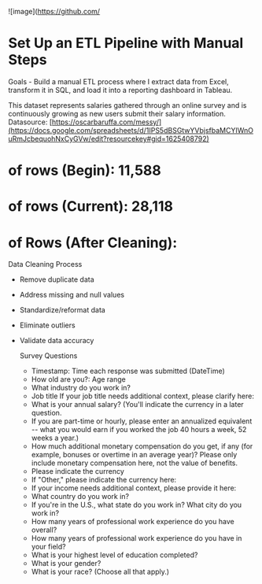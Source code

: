 ![image](https://github.com/<h1>Set Up an ETL Pipeline with Manual Steps</h1>

Goals - Build a manual ETL process where I  extract data from Excel, transform it in SQL, and load it into a reporting dashboard in Tableau.

This dataset represents salaries gathered through an online survey and is continuously growing as new users submit their salary information. 
Datasource: [https://oscarbaruffa.com/messy/](https://docs.google.com/spreadsheets/d/1IPS5dBSGtwYVbjsfbaMCYIWnOuRmJcbequohNxCyGVw/edit?resourcekey#gid=1625408792)

# of rows (Begin): 11,588
# of rows (Current): 28,118
# of Rows (After Cleaning):

Data Cleaning Process
- Remove duplicate data
- Address missing and null values
- Standardize/reformat data
- Eliminate outliers
- Validate data accuracy

  Survey Questions 
  - Timestamp: Time each response was submitted (DateTime)
  - How old are you?: Age range
  - What industry do you work in?
  - Job title	If your job title needs additional context, please clarify here:
  - What is your annual salary? (You'll indicate the currency in a later question.
  - If you are part-time or hourly, please enter an annualized equivalent -- what you would earn if you worked the job 40 hours a week, 52 weeks a year.)
  - How much additional monetary compensation do you get, if any (for example, bonuses or overtime in an average year)? Please only include monetary compensation here, not the value of benefits.
  - Please indicate the currency
  - If "Other," please indicate the currency here:
  - If your income needs additional context, please provide it here:
  - What country do you work in?
  - If you're in the U.S., what state do you work in?	What city do you work in?
  - How many years of professional work experience do you have overall?
  - How many years of professional work experience do you have in your field?
  - What is your highest level of education completed?
  - What is your gender?
  - What is your race? (Choose all that apply.)
